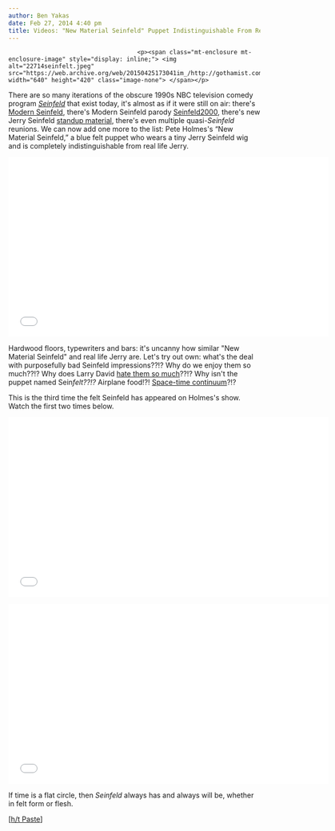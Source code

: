 ```yaml
---
author: Ben Yakas
date: Feb 27, 2014 4:40 pm
title: Videos: "New Material Seinfeld" Puppet Indistinguishable From Real Life Seinfeld
---
```


	
										<p><span class="mt-enclosure mt-enclosure-image" style="display: inline;"> <img alt="22714seinfelt.jpeg" src="https://web.archive.org/web/20150425173041im_/http://gothamist.com/attachments/byakas/22714seinfelt.jpeg" width="640" height="420" class="image-none"> </span></p>

<p>There are so many iterations of the obscure 1990s NBC television comedy program <a href="https://web.archive.org/web/20150425173041/http://gothamist.com/tags/seinfeld"><em>Seinfeld</em></a> that exist today, it&apos;s almost as if it were still on air: there&apos;s <a href="https://web.archive.org/web/20150425173041/https://twitter.com/SeinfeldToday">Modern Seinfeld</a>, there&apos;s Modern Seinfeld parody <a href="https://web.archive.org/web/20150425173041/https://twitter.com/Seinfeld2000">Seinfeld2000</a>, there&apos;s new Jerry Seinfeld <a href="https://web.archive.org/web/20150425173041/http://www.hollywoodreporter.com/news/jerry-seinfeld-debuts-5-minutes-421903">standup material</a>, there&apos;s even multiple quasi-<em>Seinfeld</em> reunions. We can now add one more to the list: Pete Holmes&apos;s &#x201C;New Material Seinfeld,&#x201D; a blue felt puppet who wears a tiny Jerry Seinfeld wig and is completely indistinguishable from real life Jerry.</p>

<p><iframe width="640" height="360" src="//web.archive.org/web/20150425173041if_/http://www.youtube.com/embed/DG6EgZhjdro" frameborder="0" allowfullscreen></iframe></p>

<p>Hardwood floors, typewriters and bars: it&apos;s uncanny how similar &quot;New Material Seinfeld&quot; and real life Jerry are. Let&apos;s try out own: what&apos;s the deal with purposefully bad Seinfeld impressions??!? Why do we enjoy them so much??!? Why does Larry David <a href="https://web.archive.org/web/20150425173041/http://www.complex.com/pop-culture/2013/11/larry-david-modern-seinfeld">hate them so much</a>??!? Why isn&apos;t the puppet named Sein<em>felt??!?</em> Airplane food!?! <a href="https://web.archive.org/web/20150425173041/https://twitter.com/seinfeldtweets/status/3536028767">Space-time continuum</a>?!?</p>

<p>This is the third time the felt Seinfeld has appeared on Holmes&apos;s show. Watch the first two times below.</p>

<p><iframe width="640" height="360" src="//web.archive.org/web/20150425173041if_/http://www.youtube.com/embed/dCr2fUCQorg" frameborder="0" allowfullscreen></iframe></p>

<p><iframe width="640" height="360" src="//web.archive.org/web/20150425173041if_/http://www.youtube.com/embed/PgZYsHRfBYA" frameborder="0" allowfullscreen></iframe></p>

<p>If time is a flat circle, then <em>Seinfeld</em> always has and always will be, whether in felt form or flesh.</p>

<p>[<a href="https://web.archive.org/web/20150425173041/http://www.pastemagazine.com/articles/2014/02/watch-a-hilarious-stand-up-set-from-new-material-s.html">h/t Paste</a>]</p>					
										
									
				
